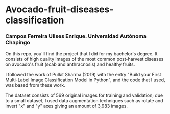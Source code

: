 # **Avocado-fruit-diseases-classification**

### **Campos Ferreira Ulises Enrique. Universidad Autónoma Chapingo**

On this repo, you'll find the project that I did for my bachelor's degree.
It consists of high quality images of the most common post-harvest diseases on avocado's fruit (scab and anthracnosis) and healthy fruits.

I followed the work of Pulkit Sharma (2019) with the entry "Build your First Multi-Label Image Classification Model in Python", and the code that I used, was based from these work.

The dataset consists of 569 original images for training and validation; due to a small dataset, I used data augmentation techniques such as rotate and invert "x" and "y" axes giving an amount of 3,983 images.
